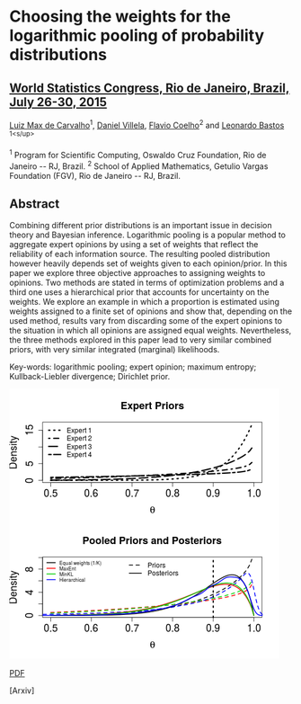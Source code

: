 # Choosing the weights for the logarithmic pooling of probability distributions
## [World Statistics Congress, Rio de Janeiro, Brazil, July 26-30, 2015](http://www.isi2015.org/)
[Luiz Max de Carvalho](http://lmfcarvalho.org/about/)<sup>1</sup>, [Daniel Villela](http://www.procc.fiocruz.br/Members/dvillela), [Flavio Coelho](http://fccoelho.github.io/)<sup>2</sup> and [Leonardo Bastos](http://www.procc.fiocruz.br/Members/lsbastos) <sup>1<s/up>
 
<sup>1</sup> Program for Scientific Computing, Oswaldo Cruz Foundation, Rio de Janeiro -- RJ, Brazil.
<sup>2</sup> School of Applied Mathematics, Getulio Vargas Foundation (FGV), Rio de Janeiro -- RJ, Brazil.

## Abstract

Combining different prior distributions is an important issue in decision theory and Bayesian inference.
Logarithmic pooling is a popular method to aggregate expert opinions by using a set of weights that reflect the reliability of each information source.
The resulting pooled distribution however heavily depends set of weights given to each opinion/prior.
In this paper we explore three objective approaches to assigning weights to opinions. Two methods are stated in terms of optimization problems and a third one uses a hierarchical prior that accounts for uncertainty on the weights. 
We explore an example in which a proportion is estimated using weights assigned to a finite set of opinions and show that, depending on the used method, results vary from discarding some of the expert opinions to the situation in which all opinions are assigned equal weights.
Nevertheless, the three methods explored in this paper lead to very similar combined priors, with very similar integrated (marginal) likelihoods.

Key-words: logarithmic pooling; expert opinion; maximum entropy; Kullback-Liebler divergence; Dirichlet prior. 

![](WSC2015/figures/priors_&_posteriors.png)

[PDF](https://www.sharelatex.com/project/54d8cefc01a0c9412027ff59/output/output.pdf)


[Arxiv]
